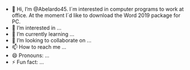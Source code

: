 - 👋 Hi, I’m @Abelardo45. I´m interested in computer programs to work at office. At the moment I´d like to download the Word 2019 package for PC.
- 👀 I’m interested in ...
- 🌱 I’m currently learning ...
- 💞️ I’m looking to collaborate on ...
- 📫 How to reach me ...
- 😄 Pronouns: ...
- ⚡ Fun fact: ...

<!---
Abelardo45/Abelardo45 is a ✨ special ✨ repository because its `README.md` (this file) appears on your GitHub profile.
You can click the Preview link to take a look at your changes.
--->
